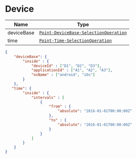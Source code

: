 # Device

Name        |Type      
------------|----------
deviceBase | [`Point-DeviceBase-SelectionOperation`](/api/reference/data-modelsata-models/g-d-selection-operation/point-device-base.md) 
time | [`Point-Time-SelectionOperation`](/api/reference/data-modelsata-models/g-d-selection-operation/point-time.md) 

```json
{
    "deviceBase": {
        "inside" : {
            "deviceId" : ["D1", "D2", "D3"],
            "applicationId" : ["A1", "A2", "A3"],
            "osName" : ["android", "iOs"]
        }
    },
   "time": {
        "inside" : {
            "intervals" : [
                {
                    "from" : {
                        "absolute": "2016-01-01T00:00:00Z"
                    },
                    "to" : {
                        "absolute": "2016-01-01T00:00:00Z"
                    }
                }
            ]
        }
    }
}
```

